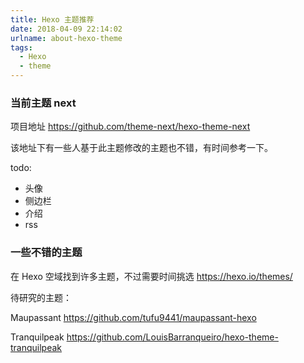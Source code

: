 ```yaml
---
title: Hexo 主题推荐
date: 2018-04-09 22:14:02
urlname: about-hexo-theme
tags:
  - Hexo
  - theme
---
```




###  当前主题 next

项目地址 https://github.com/theme-next/hexo-theme-next

该地址下有一些人基于此主题修改的主题也不错，有时间参考一下。

todo:

- 头像
- 侧边栏
- 介绍
- rss

### 一些不错的主题

在 Hexo 空域找到许多主题，不过需要时间挑选 https://hexo.io/themes/

待研究的主题：

Maupassant  https://github.com/tufu9441/maupassant-hexo

Tranquilpeak https://github.com/LouisBarranqueiro/hexo-theme-tranquilpeak